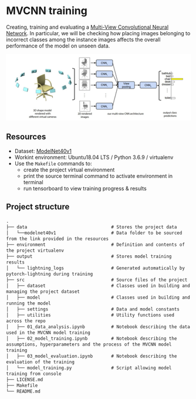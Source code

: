 # MVCNN training

Creating, training and evaluating a [Multi-View Convolutional Neural Network](https://arxiv.org/pdf/1505.00880.pdf). In particular, we will be checking how placing images belonging to incorrect classes among the instance images affects the overall performance of the model on unseen data.

![mvcnn_figure](./data/mvcnn_figure.JPG)

## Resources

* Dataset: [ModelNet40v1](https://drive.uca.fr/d/80ea3fccdd8942c6a062/)
* Workint environment: Ubuntu18.04 LTS / Python 3.6.9 / virtualenv
* Use the `Makefile` commands to:
  * create the project virtual environment
  * print the source terminal command to activate environment in terminal
  * run tensorboard to view training progress & results

## Project structure

```
.
├── data                                # Stores the project data
│   └──modelnet40v1                     # Data folder to be sourced from the link provided in the resources
├── environment                         # Definition and contents of the project virtualenv
├── output                              # Stores model training results
│   └── lightning_logs                  # Generated automatically by pytorch-lightning during training
├── src                                 # Source files of the project
│   ├── dataset                         # Classes used in building and managing the project dataset
│   ├── model                           # Classes used in building and running the model
│   ├── settings                        # Data and model constants
│   ├── utilities                       # Utility functions used across the repo
│   ├── 01_data_analysis.ipynb          # Notebook describing the data used in the MVCNN model training
│   ├── 02_model_training.ipynb         # Notebook describing the assumptions, hyperparameters and the process of the MVCNN model training
│   ├── 03_model_evaluation.ipynb       # Notebook describing the evaluation of the training
│   └── model_training.py               # Script allowing model training from console
├── LICENSE.md                          
├── Makefile                            
└── README.md                           

```